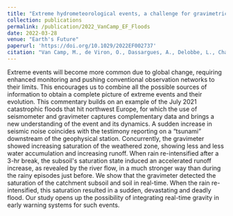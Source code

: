 ```yaml
---
title: "Extreme hydrometeorological events, a challenge for gravimetric and seismology networks"
collection: publications
permalink: /publication/2022_VanCamp_EF_Floods
date: 2022-03-28
venue: "Earth's Future"
paperurl: 'https://doi.org/10.1029/2022EF002737'
citation: "Van Camp, M., de Viron, O., Dassargues, A., Delobbe, L., Chanard, K., & Gobron, K. (2022). &quot;Extreme hydrometeorological events, a challenge for gravimetric and seismology networks.&quot; <i>Earth's Future</i>. 10(4)."
---
```


Extreme events will become more common due to global change, requiring enhanced monitoring and pushing conventional observation networks to their limits. This encourages us to combine all the possible sources of information to obtain a complete picture of extreme events and their evolution. This commentary builds on an example of the July 2021 catastrophic floods that hit northwest Europe, for which the use of seismometer and gravimeter captures complementary data and brings a new understanding of the event and its dynamics. A sudden increase in seismic noise coincides with the testimony reporting on a “tsunami” downstream of the geophysical station. Concurrently, the gravimeter showed increasing saturation of the weathered zone, showing less and less water accumulation and increasing runoff. When rain re-intensified after a 3-hr break, the subsoil's saturation state induced an accelerated runoff increase, as revealed by the river flow, in a much stronger way than during the rainy episodes just before. We show that the gravimeter detected the saturation of the catchment subsoil and soil in real-time. When the rain re-intensified, this saturation resulted in a sudden, devastating and deadly flood. Our study opens up the possibility of integrating real-time gravity in early warning systems for such events.